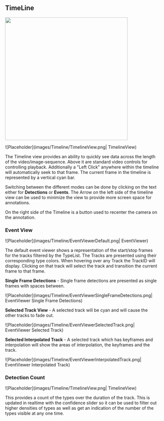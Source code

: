 ## TimeLine

<img src="https://raw.githubusercontent.com/wiki/VIAME/VIAME-Webimages/UIView/TimelineHighlight.png" width="400px">

![Placeholder](images/Timeline/TimelineView.png| TimelineView)

The Timeline view provides an ability to quickly see data across the length of the video/image-sequence. Above it are standard video controls for controlling playback.  Additionally a "Left Click" anywhere within the timeline will automatically seek to that frame.  The current frame in the timeline is represented by a vertical cyan bar.

Switching between the different modes can be done by clicking on the text either for **Detections** or **Events**.  The Arrow on the left side of the timeline view can be used to minimize the view to provide more screen space for annotations.

On the right side of the Timeline is a button used to recenter the camera on the annotation.

### Event View 

![Placeholder](images/Timeline/EventViewerDefault.png| EventViewer)

The default event viewer shows a representation of the start/stop frames for the tracks filtered by the TypeList.  The Tracks are presented using their corresponding type colors.
When hovering over any Track the TrackID will display.  Clicking on that track will select the track and transition the current frame to that frame.

**Single Frame Detections** - Single frame detections are presented as single frames with spaces between.

![Placeholder](images/Timeline/EventViewerSingleFrameDetections.png| EventViewer Single Frame Detections)


**Selected Track View** - A selected track will be cyan and will cause the other tracks to fade out.

![Placeholder](images/Timeline/EventViewerSelectedTrack.png| EventViewer Selected Track)

**Selected Interpolated Track** - A selected track which has keyframes and interpolation will show the areas of interpolation, the keyframes and the track.

![Placeholder](images/Timeline/EventViewerInterpolatedTrack.png| EventViewer Interpolated Track)


### Detection Count

![Placeholder](images/Timeline/TimelineView.png| TimelineView)

This provides a count of the types over the duration of the track.  This is updated in realtime with the confidence slider so it can be used to filter out higher densities of types as well as get an indication of the number of the types visible at any one time.
